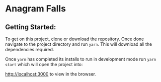 # Anagram Falls

## Getting Started:

To get on this project, clone or download the repository.
Once done navigate to the project directory and run `yarn`.
This will download all the dependencies required.

Once `yarn` has completed its installs to run in development mode run `yarn start` which will open the project into:

[http://localhost:3000](http://localhost:3000) to view in the browser.
